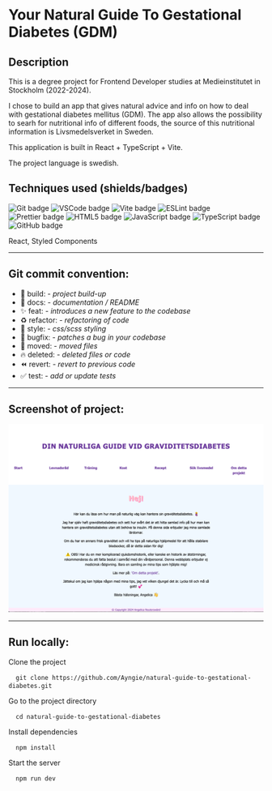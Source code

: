# Your Natural Guide To Gestational Diabetes (GDM)

## Description
This is a degree project for Frontend Developer studies at Medieinstitutet in Stockholm (2022-2024).

I chose to build an app that gives natural advice and info on how to deal with gestational diabetes mellitus (GDM).
The app also allows the possibility to searh for nutritional info of different foods, the source of this nutritional information is Livsmedelsverket in Sweden.

This application is built in React + TypeScript + Vite.

The project language is swedish.

## Techniques used (shields/badges)
![Git badge](https://img.shields.io/badge/GIT-E44C30?style=for-the-badge&logo=git&logoColor=white/to/img.png) 
![VSCode badge](https://img.shields.io/badge/VSCode-0078D4?style=for-the-badge&logo=visual%20studio%20code&logoColor=white/to/img.png)
![Vite badge](https://img.shields.io/badge/Vite-B73BFE?style=for-the-badge&logo=vite&logoColor=FFD62E/to/img.png)
![ESLint badge](https://img.shields.io/badge/eslint-3A33D1?style=for-the-badge&logo=eslint&logoColor=white/to/img.png)
![Prettier badge](https://img.shields.io/badge/prettier-1A2C34?style=for-the-badge&logo=prettier&logoColor=F7BA3E/to/img.png)
![HTML5 badge](https://img.shields.io/badge/HTML5-E34F26?style=for-the-badge&logo=html5&logoColor=white/to/img.png)
![JavaScript badge](https://img.shields.io/badge/JavaScript-323330?style=for-the-badge&logo=javascript&logoColor=F7DF1E/to/img.png)
![TypeScript badge](https://img.shields.io/badge/TypeScript-007ACC?style=for-the-badge&logo=typescript&logoColor=white/to/img.png)
![GitHub badge](https://img.shields.io/badge/GitHub-100000?style=for-the-badge&logo=github&logoColor=white/to/img.png)

React, 
Styled Components


---

## Git commit convention:
- 👷 build: - *project build-up*
- 📝 docs: - *documentation / README*
- ✨ feat: - *introduces a new feature to the codebase*
- ♻️ refactor: - *refactoring of code*
- 💄 style: - *css/scss styling*
- 🐛 bugfix: - *patches a bug in your codebase*
- 🚚 moved: - *moved files*
- 🔥 deleted: - *deleted files or code*
- ⏪ revert: - *revert to previous code*
- ✅ test: - *add or update tests*

---

## Screenshot of project:
![Demonstration of my degree project](./public/Project-screenshot.png?raw=true "Your Natural Guide to Gestational Diabetes")

---

## Run locally:

Clone the project

```terminal
  git clone https://github.com/Ayngie/natural-guide-to-gestational-diabetes.git
```

Go to the project directory

```terminal
  cd natural-guide-to-gestational-diabetes
```

Install dependencies

```terminal
  npm install
```

Start the server

```terminal
  npm run dev
```
